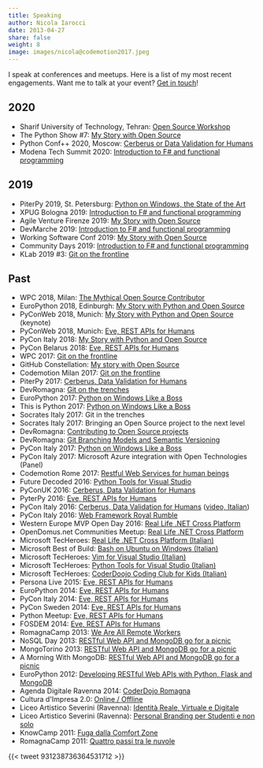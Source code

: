 ```yaml
---
title: Speaking
author: Nicola Iarocci
date: 2013-04-27
share: false
weight: 8
image: images/nicola@codemotion2017.jpeg
---
```

I speak at conferences and meetups. Here is a list of my most recent
engagements. Want me to talk at your event? [Get in touch][1]!

## 2020

- Sharif University of Technology, Tehran: [Open Source Workshop](https://ssc.ce.sharif.edu)
- The Python Show #7: [My Story with Open Source](https://www.youtube.com/watch?v=-B0QXTQN3yM)
- Python Conf++ 2020, Moscow: [Cerberus or Data Validation for Humans](https://conf.python.ru/en/2020/)
- Modena Tech Summit 2020: [Introduction to F# and functional programming](https://modenatechsummit.it/)

## 2019

- PiterPy 2019, St. Petersburg: [Python on Windows, the State of the Art](https://piterpy.com/materials/2631)
- XPUG Bologna 2019: [Introduction to F# and functional programming](https://www.eventbrite.it/e/biglietti-introduzione-a-f-e-functional-programming-nicola-iarocci-74142958585#)
- Agile Venture Firenze 2019: [My Story with Open Source](https://www.agileday.it/venture/2019/firenze/)
- DevMarche 2019: [Introduction to F# and functional programming](https://www.eventbrite.it/e/biglietti-introduzione-a-f-e-ai-linguaggi-funzionali-per-il-programmatore-c-oop-64430134266?fbclid=IwAR0eBGHMGN1QX4ZoJ0NBzz52713LuX32tcu25jcGH_f4a318HUtFSH6GdaI)
- Working Software Conf 2019: [My Story with Open Source](https://www.agilemovement.it/workingsoftware/schedule.html#schedule)
- Community Days 2019: [Introduction to F# and functional programming](http://www.communitydays.it/events/2019/dev11/)
- KLab 2019 #3: [Git on the frontline][33]

## Past

- WPC 2018, Milan: [The Mythical Open Source Contributor][32]
- EuroPython 2018, Edinburgh: [My Story with Python and Open Source][34]
- PyConWeb 2018, Munich: [My Story with Python and Open Source][30] (keynote)
- PyConWeb 2018, Munich: [Eve, REST APIs for Humans][31] 
- PyCon Italy 2018: [My Story with Python and Open Source][29]
- PyCon Belarus 2018: [Eve, REST APIs for Humans][4]
- WPC 2017: [Git on the frontline][32]
- GitHub Constellation: [My story with Open Source][28]
- Codemotion Milan 2017: [Git on the frontline][27]
- PiterPy 2017: [Cerberus, Data Validation for Humans][26]
- DevRomagna: [Git on the trenches][25]
- EuroPython 2017: [Python on Windows Like a Boss][22]
- This is Python 2017: [Python on Windows Like a Boss][22]
- Socrates Italy 2017: Git in the trenches
- Socrates Italy 2017: Bringing an Open Source project to the next level
- DevRomagna: [Contributing to Open Source projects][24]
- DevRomagna: [Git Branching Models and Semantic Versioning][23]
- PyCon Italy 2017: [Python on Windows Like a Boss][22]
- PyCon Italy 2017: Microsoft Azure integration with Open Technologies (Panel)
- Codemotion Rome 2017: [Restful Web Services for human beings][4]
- Future Decoded 2016: [Python Tools for Visual Studio][2]
- PyConUK 2016: [Cerberus, Data Validation for Humans][3]
- PyterPy 2016: [Eve, REST APIs for Humans][4]
- PyCon Italy 2016: [Cerberus, Data Validation for Humans][3] ([video, Italian][5])
- PyCon Italy 2016: [Web Framework Royal Rumble][6]
- Western Europe MVP Open Day 2016: [Real Life .NET Cross Platform][7]
- OpenDomus.net Communities Meetup: [Real Life .NET Cross Platform][7]
- Microsoft TecHeroes: [Real Life .NET Cross Platform (Italian)][8]
- Microsoft Best of Build: [Bash on Ubuntu on Windows (Italian)][9]
- Microsoft TecHeroes: [Vim for Visual Studio (Italian)][10]
- Microsoft TecHeroes: [Python Tools for Visual Studio (Italian)][11]
- Microsoft TecHeroes: [CoderDoojo Coding Club for Kids (Italian)][12]
- Persona Live 2015: [Eve, REST APIs for Humans][4]
- EuroPython 2014: [Eve, REST APIs for Humans][4]
- PyCon Italy 2014: [Eve, REST APIs for Humans][4]
- PyCon Sweden 2014: [Eve, REST APIs for Humans][4]
- Python Meetup: [Eve, REST APIs for Humans][4]
- FOSDEM 2014: [Eve, REST APIs for Humans][4]
- RomagnaCamp 2013: [We Are All Remote Workers][13]
- NoSQL Day 2013: [RESTful Web API and MongoDB go for a picnic][14]
- MongoTorino 2013: [RESTful Web API and MongoDB go for a picnic][14]
- A Morning With MongoDB: [RESTful Web API and MongoDB go for a picnic][14]
- EuroPython 2012: [Developing RESTful Web APIs with Python, Flask and MongoDB][15]
- Agenda Digitale Ravenna 2014: [CoderDojo Romagna][16]
- Cultura d'Impresa 2.0: [Online / Offline][17]
- Liceo Artistico Severini (Ravenna): [Identità Reale, Virtuale e Digitale][18]
- Liceo Artistico Severini (Ravenna): [Personal Branding per Studenti e non solo][19]
- KnowCamp 2011: [Fuga dalla Comfort Zone][20]
- RomagnaCamp 2011: [Quattro passi tra le nuvole][21]

{{< tweet 931238736364531712 >}}

 [1]: mailto:speaking@nicolaiarocci.com
 [2]: https://speakerdeck.com/nicola/python-tools-for-visual-studio
 [3]: https://speakerdeck.com/nicola/cerberus
 [4]: https://speakerdeck.com/nicola/eve-rest-api-for-humans
 [5]: https://youtu.be/WQJP_2FkBqI
 [6]: https://speakerdeck.com/nicola/flask-web-development-one-drop-at-a-time
 [7]: https://speakerdeck.com/nicola/real-life-net-cross-platform
 [8]: https://channel9.msdn.com/Shows/TecHeroes/TecHeroes-Real-Life-Net-Cross-Platform
 [9]: https://channel9.msdn.com/Shows/Best-of-Build--Italy/Bash-su-Ubuntu-su-Windows
 [10]: https://channel9.msdn.com/Shows/TecHeroes/TecHeroes-VSVim-Editor
 [11]: https://channel9.msdn.com/Shows/TecHeroes/TecHeroes-Python-tools-per-Visual-Studio
 [12]: https://channel9.msdn.com/Shows/TecHeroes/TecHeroes-CoderDojo-Coding-Club-for-Kids
 [13]: https://speakerdeck.com/nicola/we-are-all-remote-workers
 [14]: https://speakerdeck.com/nicola/restful-web-api-and-mongodb-go-for-a-pic-nic
 [15]: https://speakerdeck.com/nicola/developing-restful-web-apis-with-python-flask-and-mongodb
 [16]: https://speakerdeck.com/nicola/coderdojo-romagna
 [17]: https://speakerdeck.com/nicola/online
 [18]: https://speakerdeck.com/nicola/identita-reale-virtuale-e-digitale
 [19]: https://speakerdeck.com/nicola/personal-branding-per-studenti-e-non-solo
 [20]: https://speakerdeck.com/nicola/fuga-dalla-comfort-zone
 [21]: https://speakerdeck.com/nicola/quattro-passi-tra-le-nuvole
 [22]: https://speakerdeck.com/nicola/python-on-windows-like-a-boss
 [23]: https://www.meetup.com/it-IT/DevRomagna/events/239110404/
 [24]: https://www.meetup.com/it-IT/DevRomagna/events/239382597/
 [25]: https://www.meetup.com/it-IT/preview/DevRomagna/events/240838433
 [26]: https://it-events.com/events/8527/materials/2327
 [27]: https://milan2017.codemotionworld.com/speaker/460/
 [28]: http://githubconstellation.com/milan/#nicola-iarocci
 [32]: http://wpc2017.it/cms/it-IT/SpeakerPage?parameters%5B0%5D=73
 [29]: https://www.pycon.it/conference/talks/my-story-with-python-and-open-source
 [30]: https://2018.pyconweb.com/talks/30-06-2018/my-story-with-python-and-open-source
 [31]: https://2018.pyconweb.com/talks/30-06-2018/eve-rest-api-for-humans
 [32]: http://wpc2018.it
 [33]: https://www.eventbrite.com/e/klab-2019-3-typescript-come-forse-non-lo-avete-mai-visto-git-on-the-front-line-tickets-61043068461#
 [34]: https://ep2018.europython.eu/conference/p/nicola-iarocci
